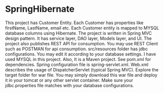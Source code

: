 # SpringHibernate

This project has Customer Entity. Each Customer has properties like firstName, LastName, email etc. Each Customer entity is mapped to MYSQL database columns using Hibernate. The project is written in Spring MVC design pattern. It has service layer, DAO layer, Models layer, and UI. The project also publishes REST API for consumption. You may use REST Client such as POSTMAN for api consumption. src/resources folder has jdbc configurations. You may edit it according to your database settings. I have used MYSQL in this project. Also, It is a Maven project. See pom.xml for dependencies. Spring configuration file is spring-servlet.xml. Web.xml describes the usage of DispatcherServlet (typical Spring MVC). Explore the target folder for war file. You may simply download this war file and deploy it in your tomcat or any other servlet container. Make sure your jdbc.properties file matches with your database configurations.
